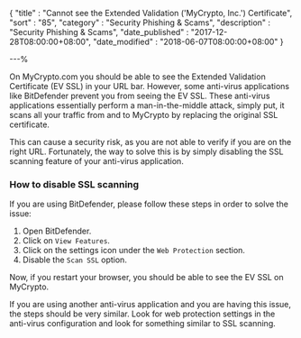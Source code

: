 {
"title"       : "Cannot see the Extended Validation ('MyCrypto, Inc.') Certificate",
"sort"        : "85",
"category"    : "Security Phishing & Scams",
"description" : "Security Phishing & Scams",
"date_published" : "2017-12-28T08:00:00+08:00",
"date_modified"  : "2018-06-07T08:00:00+08:00"
}

---%



On MyCrypto.com you should be able to see the Extended Validation Certificate (EV SSL) in your  URL bar. However, some anti-virus applications like BitDefender prevent you from seeing the EV SSL. These anti-virus applications essentially perform a man-in-the-middle attack, simply put, it scans all your traffic from and to MyCrypto by replacing the original SSL certificate.

This can cause a security risk, as you are not able to verify if you are on the right URL. Fortunately, the way to solve this is by simply disabling the SSL scanning feature of your anti-virus application.

### How to disable SSL scanning
If you are using BitDefender, please follow these steps in order to solve the issue:

1. Open BitDefender.
2. Click on `View Features`.
3. Click on the settings icon under the `Web Protection` section.
4. Disable the `Scan SSL` option.

Now, if you restart your browser, you should be able to see the EV SSL on MyCrypto.

If you are using another anti-virus application and you are having this issue, the steps should be very similar. Look for web protection settings in the anti-virus configuration and look for something similar to SSL scanning.
